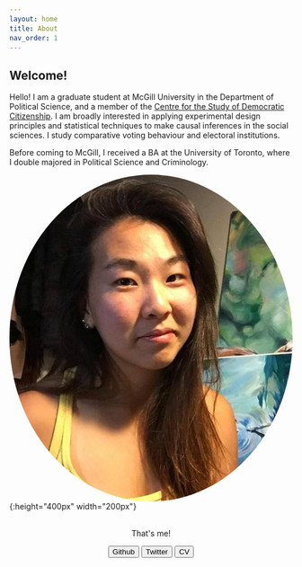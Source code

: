 ```yaml
---
layout: home
title: About
nav_order: 1
---
```


## Welcome!

<style>
img[alt="profile-picture"] {
  border-radius: 50%;
  display: block;
  margin: 0 auto;
}
</style>


Hello! I am a graduate student at McGill University in the Department of Political Science, and a member of the [Centre for the Study of Democratic Citizenship](https://csdc-cecd.ca/). I am broadly interested in applying experimental design principles and statistical techniques to make causal inferences in the social sciences. I study comparative voting behaviour and electoral institutions. 

Before coming to McGill, I received a BA at the University of Toronto, where I double majored in Political Science and Criminology. 


![profile-picture](/images/PF.jpg){:height="400px" width="200px"}


<br>

<script src="https://kit.fontawesome.com/c6b0f9749c.js" crossorigin="anonymous"></script>
<div style="text-align: center">
That's me! 
</div>

<div style="text-align: center">

<a href="https://github.com/aychen5" target="_blank"><button class="btn"><i class="fab fa-github"></i> Github</button></a>
<a href="https://twitter.com/AYChen555" target="_blank"><button class="btn"><i class="fab fa-twitter"></i> Twitter</button></a>
<a href="https://drive.google.com/file/d/1agsNASFQreKcUVi9ghwtJKbI5lwDEPbf/view?usp=sharing" target="_blank"><button class="btn"><i class="fa fa-file-pdf-o"></i> CV</button></a>


</div>




